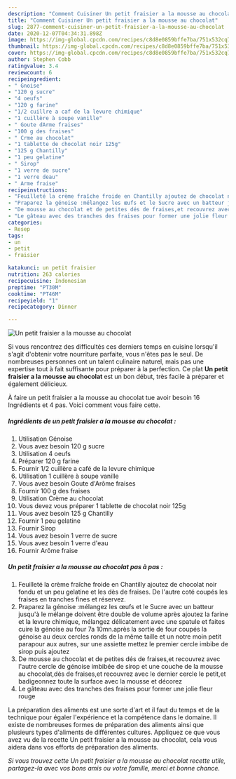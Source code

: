 ```yaml
---
description: "Comment Cuisiner Un petit fraisier a la mousse au chocolat"
title: "Comment Cuisiner Un petit fraisier a la mousse au chocolat"
slug: 2877-comment-cuisiner-un-petit-fraisier-a-la-mousse-au-chocolat
date: 2020-12-07T04:34:31.898Z
image: https://img-global.cpcdn.com/recipes/c8d8e0859bffe7ba/751x532cq70/un-petit-fraisier-a-la-mousse-au-chocolat-photo-principale-de-la-recette.jpg
thumbnail: https://img-global.cpcdn.com/recipes/c8d8e0859bffe7ba/751x532cq70/un-petit-fraisier-a-la-mousse-au-chocolat-photo-principale-de-la-recette.jpg
cover: https://img-global.cpcdn.com/recipes/c8d8e0859bffe7ba/751x532cq70/un-petit-fraisier-a-la-mousse-au-chocolat-photo-principale-de-la-recette.jpg
author: Stephen Cobb
ratingvalue: 3.4
reviewcount: 6
recipeingredient:
- " Gnoise"
- "120 g sucre"
- "4 oeufs"
- "120 g farine"
- "1/2 cuillre a caf de la levure chimique"
- "1 cuillère à soupe vanille"
- " Goute dArme fraises"
- "100 g des fraises"
- " Crme au chocolat"
- "1 tablette de chocolat noir 125g"
- "125 g Chantilly"
- "1 peu gelatine"
- " Sirop"
- "1 verre de sucre"
- "1 verre deau"
- " Arme fraise"
recipeinstructions:
- "Feuilleté la crème fraîche froide en Chantilly ajoutez de chocolat noir fondu et un peu gelatine et les dès de fraises. De l&#39;autre coté coupés les fraises en tranches fines et réservez."
- "Praparez la génoise :mélangez les œufs et le Sucre avec un batteur jusqu&#39;à le mélange doivent être double de volume après ajoutez la farine et la levure chimique, mélangez délicatement avec une spatule et faites cuire la génoise au four 7a 10mn.après la sortie de four coupés la génoise au deux cercles ronds de la même taille et un notre moin petit parapour aux autres, sur une assiette mettez le premier cercle imbibe de sirop puis ajoutez"
- "De mousse au chocolat et de petites dés de fraises,et recouvrez avec l&#39;autre cercle de génoise imbibée de sirop et une couche de la mousse au chocolat,dés de fraises,et recouvrez avec le dernier cercle le petit,et badigeonnez toute la surface avec la mousse et décorez"
- "Le gâteau avec des tranches des fraises pour former une jolie fleur rouge"
categories:
- Resep
tags:
- un
- petit
- fraisier

katakunci: un petit fraisier 
nutrition: 263 calories
recipecuisine: Indonesian
preptime: "PT30M"
cooktime: "PT46M"
recipeyield: "1"
recipecategory: Dinner

---
```



![Un petit fraisier a la mousse au chocolat](https://img-global.cpcdn.com/recipes/c8d8e0859bffe7ba/751x532cq70/un-petit-fraisier-a-la-mousse-au-chocolat-photo-principale-de-la-recette.jpg)

Si vous rencontrez des difficultés ces derniers temps en cuisine lorsqu'il s'agit d'obtenir votre nourriture parfaite, vous n'êtes pas le seul. De nombreuses personnes ont un talent culinaire naturel, mais pas une expertise tout à fait suffisante pour préparer à la perfection. Ce plat <strong> Un petit fraisier a la mousse au chocolat </strong> est un bon début, très facile à préparer et également délicieux.

<!--inarticleads1-->

À faire un petit fraisier a la mousse au chocolat tue avoir besoin 16 Ingrédients et 4 pas. Voici comment vous faire cette.

##### Ingrédients de un petit fraisier a la mousse au chocolat :

1. Utilisation  Génoise
1. Vous avez besoin 120 g sucre
1. Utilisation 4 oeufs
1. Préparer 120 g farine
1. Fournir 1/2 cuillère a café de la levure chimique
1. Utilisation 1 cuillère à soupe vanille
1. Vous avez besoin  Goute d&#39;Arôme fraises
1. Fournir 100 g des fraises
1. Utilisation  Crème au chocolat
1. Vous devez vous préparer 1 tablette de chocolat noir 125g
1. Vous avez besoin 125 g Chantilly
1. Fournir 1 peu gelatine
1. Fournir  Sirop
1. Vous avez besoin 1 verre de sucre
1. Vous avez besoin 1 verre d&#39;eau
1. Fournir  Arôme fraise




<!--inarticleads2-->

##### Un petit fraisier a la mousse au chocolat pas à pas :

1. Feuilleté la crème fraîche froide en Chantilly ajoutez de chocolat noir fondu et un peu gelatine et les dès de fraises. De l&#39;autre coté coupés les fraises en tranches fines et réservez.
1. Praparez la génoise :mélangez les œufs et le Sucre avec un batteur jusqu&#39;à le mélange doivent être double de volume après ajoutez la farine et la levure chimique, mélangez délicatement avec une spatule et faites cuire la génoise au four 7a 10mn.après la sortie de four coupés la génoise au deux cercles ronds de la même taille et un notre moin petit parapour aux autres, sur une assiette mettez le premier cercle imbibe de sirop puis ajoutez
1. De mousse au chocolat et de petites dés de fraises,et recouvrez avec l&#39;autre cercle de génoise imbibée de sirop et une couche de la mousse au chocolat,dés de fraises,et recouvrez avec le dernier cercle le petit,et badigeonnez toute la surface avec la mousse et décorez
1. Le gâteau avec des tranches des fraises pour former une jolie fleur rouge




<!--inarticleads1-->

<p>
La préparation des aliments est une sorte d'art et il faut du temps et de la technique pour égaler l'expérience et la compétence dans le domaine. Il existe de nombreuses formes de préparation des aliments ainsi que plusieurs types d'aliments de différentes cultures. Appliquez ce que vous avez vu de la recette Un petit fraisier a la mousse au chocolat, cela vous aidera dans vos efforts de préparation des aliments.
</p>

<p>
<i>Si vous trouvez cette Un petit fraisier a la mousse au chocolat recette utile, partagez-la avec vos bons amis ou votre famille, merci et bonne chance.</i>
</p>
